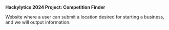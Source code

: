 **Hackylytics 2024 Project: Competition Finder** 

Website where a user can submit a location desired for starting a business, and we will output information.
